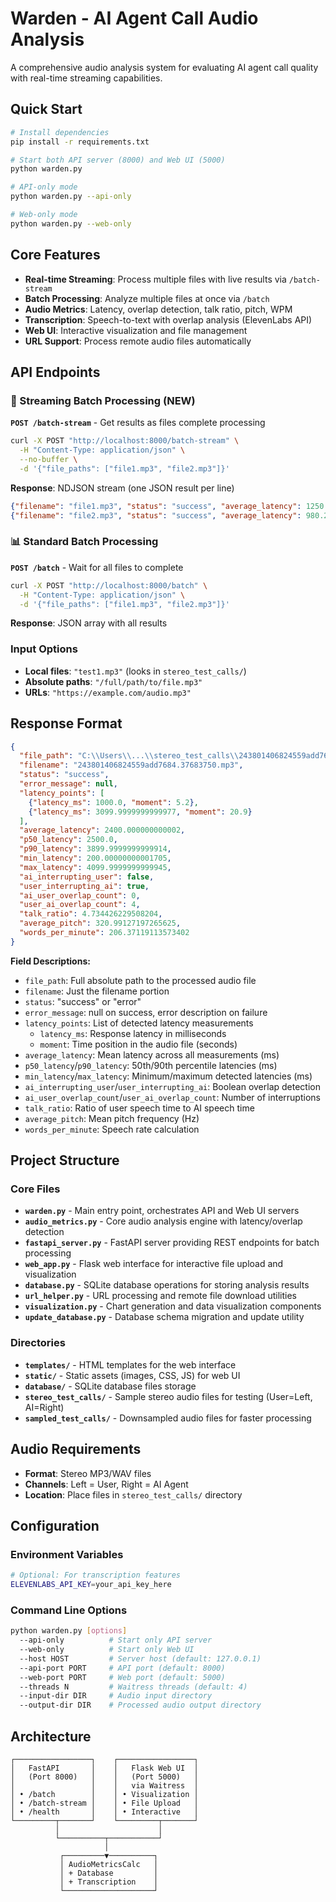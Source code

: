 # Warden - AI Agent Call Audio Analysis

A comprehensive audio analysis system for evaluating AI agent call quality with real-time streaming capabilities.

## Quick Start

```bash
# Install dependencies
pip install -r requirements.txt

# Start both API server (8000) and Web UI (5000)
python warden.py

# API-only mode
python warden.py --api-only

# Web-only mode  
python warden.py --web-only
```

## Core Features

- **Real-time Streaming**: Process multiple files with live results via `/batch-stream`
- **Batch Processing**: Analyze multiple files at once via `/batch`
- **Audio Metrics**: Latency, overlap detection, talk ratio, pitch, WPM
- **Transcription**: Speech-to-text with overlap analysis (ElevenLabs API)
- **Web UI**: Interactive visualization and file management
- **URL Support**: Process remote audio files automatically

## API Endpoints

### 🚀 Streaming Batch Processing (NEW)
**`POST /batch-stream`** - Get results as files complete processing

```bash
curl -X POST "http://localhost:8000/batch-stream" \
  -H "Content-Type: application/json" \
  --no-buffer \
  -d '{"file_paths": ["file1.mp3", "file2.mp3"]}'
```

**Response**: NDJSON stream (one JSON result per line)
```json
{"filename": "file1.mp3", "status": "success", "average_latency": 1250.5, ...}
{"filename": "file2.mp3", "status": "success", "average_latency": 980.2, ...}
```

### 📊 Standard Batch Processing
**`POST /batch`** - Wait for all files to complete

```bash
curl -X POST "http://localhost:8000/batch" \
  -H "Content-Type: application/json" \
  -d '{"file_paths": ["file1.mp3", "file2.mp3"]}'
```

**Response**: JSON array with all results

### Input Options
- **Local files**: `"test1.mp3"` (looks in `stereo_test_calls/`)
- **Absolute paths**: `"/full/path/to/file.mp3"`
- **URLs**: `"https://example.com/audio.mp3"`

## Response Format

```json
{
  "file_path": "C:\\Users\\...\\stereo_test_calls\\243801406824559add7684.37683750.mp3",
  "filename": "243801406824559add7684.37683750.mp3", 
  "status": "success",
  "error_message": null,
  "latency_points": [
    {"latency_ms": 1000.0, "moment": 5.2},
    {"latency_ms": 3099.9999999999977, "moment": 20.9}
  ],
  "average_latency": 2400.000000000002,
  "p50_latency": 2500.0,
  "p90_latency": 3899.9999999999914,
  "min_latency": 200.00000000001705,
  "max_latency": 4099.9999999999945,
  "ai_interrupting_user": false,
  "user_interrupting_ai": true,
  "ai_user_overlap_count": 0,
  "user_ai_overlap_count": 4,
  "talk_ratio": 4.734426229508204,
  "average_pitch": 320.99127197265625,
  "words_per_minute": 206.37119113573402
}
```

**Field Descriptions:**
- `file_path`: Full absolute path to the processed audio file
- `filename`: Just the filename portion
- `status`: "success" or "error"
- `error_message`: null on success, error description on failure
- `latency_points`: List of detected latency measurements
  - `latency_ms`: Response latency in milliseconds
  - `moment`: Time position in the audio file (seconds)
- `average_latency`: Mean latency across all measurements (ms)
- `p50_latency`/`p90_latency`: 50th/90th percentile latencies (ms)
- `min_latency`/`max_latency`: Minimum/maximum detected latencies (ms)
- `ai_interrupting_user`/`user_interrupting_ai`: Boolean overlap detection
- `ai_user_overlap_count`/`user_ai_overlap_count`: Number of interruptions
- `talk_ratio`: Ratio of user speech time to AI speech time
- `average_pitch`: Mean pitch frequency (Hz)
- `words_per_minute`: Speech rate calculation

## Project Structure

### Core Files
- **`warden.py`** - Main entry point, orchestrates API and Web UI servers
- **`audio_metrics.py`** - Core audio analysis engine with latency/overlap detection
- **`fastapi_server.py`** - FastAPI server providing REST endpoints for batch processing
- **`web_app.py`** - Flask web interface for interactive file upload and visualization
- **`database.py`** - SQLite database operations for storing analysis results
- **`url_helper.py`** - URL processing and remote file download utilities
- **`visualization.py`** - Chart generation and data visualization components
- **`update_database.py`** - Database schema migration and update utility

### Directories
- **`templates/`** - HTML templates for the web interface
- **`static/`** - Static assets (images, CSS, JS) for web UI
- **`database/`** - SQLite database files storage
- **`stereo_test_calls/`** - Sample stereo audio files for testing (User=Left, AI=Right)
- **`sampled_test_calls/`** - Downsampled audio files for faster processing

## Audio Requirements

- **Format**: Stereo MP3/WAV files
- **Channels**: Left = User, Right = AI Agent
- **Location**: Place files in `stereo_test_calls/` directory

## Configuration

### Environment Variables
```bash
# Optional: For transcription features
ELEVENLABS_API_KEY=your_api_key_here
```

### Command Line Options
```bash
python warden.py [options]
  --api-only          # Start only API server
  --web-only          # Start only Web UI  
  --host HOST         # Server host (default: 127.0.0.1)
  --api-port PORT     # API port (default: 8000)
  --web-port PORT     # Web port (default: 5000)
  --threads N         # Waitress threads (default: 4)
  --input-dir DIR     # Audio input directory
  --output-dir DIR    # Processed audio output directory
```

## Architecture

```
┌─────────────────┐    ┌─────────────────┐
│   FastAPI       │    │   Flask Web UI  │
│   (Port 8000)   │    │   (Port 5000)   │
│                 │    │   via Waitress  │
│ • /batch        │    │ • Visualization │
│ • /batch-stream │    │ • File Upload   │
│ • /health       │    │ • Interactive   │
└─────────┬───────┘    └─────────┬───────┘
          │                      │
          └──────────┬───────────┘
                     │
           ┌─────────▼──────────┐
           │ AudioMetricsCalc   │
           │ + Database         │
           │ + Transcription    │
           └────────────────────┘
```
